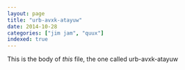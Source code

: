 ```yaml
---
layout: page
title: "urb-avxk-atayuw"
date: 2014-10-28
categories: ["jim jam", "quux"]
indexed: true
---
```

This is the body of _this_ file, the one called urb-avxk-atayuw
